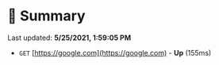 # 📖 Summary
Last updated: **5/25/2021, 1:59:05 PM**

- `GET` [https://google.com](https://google.com) - **Up** (155ms)
